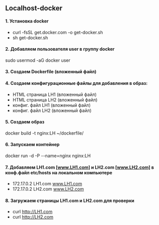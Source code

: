 ## Localhost-docker
#### 1. Установка docker
 * curl -fsSL get.docker.com -o get-docker.sh
 * sh get-docker.sh 

#### 2. Добавляем пользователя user в группу docker   
sudo usermod -aG docker user

#### 3. Создаем Dockerfile (вложенный файл)

#### 4. Cоздаем конфигурационные файлы для добавления в образ:

* HTML страница LH1 (вложенный файл)
* HTML страница LH2 (вложенный файл)
* конфиг. файл LH1 (вложенный файл)
* конфиг. файл LH2 (вложенный файл)


#### 5. Создаем образ
docker build -t nginx:LH ~/dockerfile/

#### 6. Запускаем контейнер
docker run -d -P --name=nginx nginx:LH

#### 7. Добавляем LH1.com [www.LH1.com] и LH2.com [www.LH2.com] в конф.файл etc/hosts на локальном компьютере
 * 172.17.0.2      LH1.com www.LH1.com
 * 172.17.0.2      LH2.com www.LH2.com

#### 8. Загружаем страницы LH1.com и LH2.com для проверки
  * curl http://LH1.com
  * curl http://LH2.com

